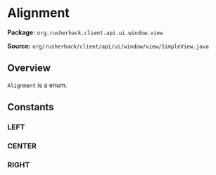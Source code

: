 # Alignment

**Package:** `org.rusherhack.client.api.ui.window.view`

**Source:** `org/rusherhack/client/api/ui/window/view/SimpleView.java`

## Overview

`Alignment` is a enum.

## Constants

### LEFT

### CENTER

### RIGHT

